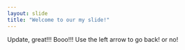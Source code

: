 ```yaml
---
layout: slide
title: "Welcome to our my slide!"
---
```

Update, great!!! Booo!!!
Use the left arrow to go back! or no!
